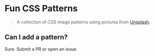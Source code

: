 # Fun CSS Patterns

> A collection of CSS image patterns using pictures from [Unsplash](https://unsplash.com).

## Can I add a pattern?

Sure. Submit a PR or open an issue.
